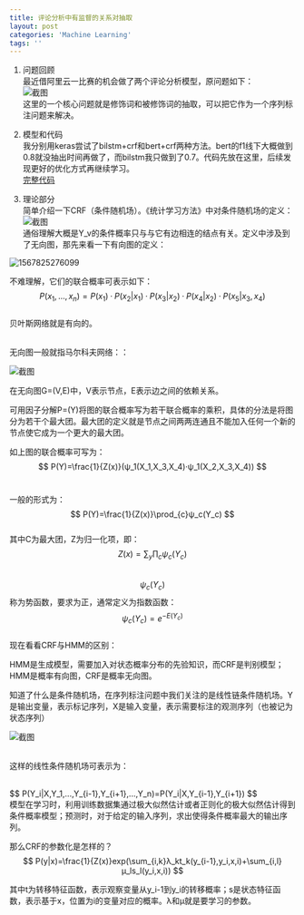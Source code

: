 ```yaml
---
title: 评论分析中有监督的关系对抽取
layout: post
categories: 'Machine Learning'
tags: ''
---
```

1. 问题回顾  
最近借阿里云一比赛的机会做了两个评论分析模型，原问题如下：    
![截图](https://paichin.github.io/assets/images4post/1.png)  
这里的一个核心问题就是修饰词和被修饰词的抽取，可以把它作为一个序列标注问题来解决。  


2. 模型和代码  
我分别用keras尝试了bilstm+crf和bert+crf两种方法。bert的f1线下大概做到0.8就没抽出时间再做了，而bilstm我只做到了0.7。代码先放在这里，后续发现更好的优化方式再继续学习。  
[完整代码](https://github.com/paichin/dl-models---analyse-des-commentaires/tree/master)  
  
3. 理论部分  
  简单介绍一下CRF（条件随机场）。《统计学习方法》中对条件随机场的定义：  
  ![截图](https://paichin.github.io/assets/images4post/2.png)  
  通俗理解大概是Y_v的条件概率只与与它有边相连的结点有关。定义中涉及到了无向图，那先来看一下有向图的定义：  <br>

  ![1567825276099](https://paichin.github.io/assets/images4post/3.png)

  不难理解，它们的联合概率可表示如下：
  $$
  P(x_1,...,x_n)=P(x_1)·P(x_2|x_1)·P(x_3|x_2)·P(x_4|x_2)·P(x_5|x_3,x_4)
  $$
  <br>贝叶斯网络就是有向的。

  <br>无向图一般就指马尔科夫网络：：<br>

  ![截图](https://paichin.github.io/assets/images4post/4.png)<br>

  在无向图G=(V,E)中，V表示节点，E表示边之间的依赖关系。

  可用因子分解P=(Y)将图的联合概率写为若干联合概率的乘积，具体的分法是将图分为若干个最大团。最大团的定义就是节点之间两两连通且不能加入任何一个新的节点使它成为一个更大的最大团。

  如上图的联合概率可写为：
  $$
  P(Y)=\frac{1}{Z(x)}(ψ_1(X_1,X_3,X_4)·ψ_1(X_2,X_3,X_4))
  $$
  <br>

  一般的形式为：
  $$
  P(Y)=\frac{1}{Z(x)}\prod_{c}ψ_c(Y_c)
  $$
  <br>其中C为最大团，Z为归一化项，即：
  $$
  Z(x)=\sum_y\prod_cψ_c(Y_c)
  $$
  <br>
  $$
  ψ_c(Y_c)
  $$
  称为势函数，要求为正，通常定义为指数函数：
  $$
  ψ_c(Y_c)=e^{-E(Y_c)}
  $$
  <br>现在看看CRF与HMM的区别：<br>

  HMM是生成模型，需要加入对状态概率分布的先验知识，而CRF是判别模型；HMM是概率有向图，CRF是概率无向图。<br>

  知道了什么是条件随机场，在序列标注问题中我们关注的是线性链条件随机场。Y是输出变量，表示标记序列，X是输入变量，表示需要标注的观测序列（也被记为状态序列）<br>

  ![截图](https://paichin.github.io/assets/images4post/5.png)

  <br>这样的线性条件随机场可表示为：

  <br>
  $$
  P(Y_i|X,Y_1,...,Y_{i-1},Y_{i+1},...,Y_n)=P(Y_i|X,Y_{i-1},Y_{i+1})
  $$
  <br>模型在学习时，利用训练数据集通过极大似然估计或者正则化的极大似然估计得到条件概率模型；预测时，对于给定的输入序列，求出使得条件概率最大的输出序列。

  那么CRF的参数化是怎样的？
  $$
  P(y|x)=\frac{1}{Z(x)}exp(\sum_{i,k}λ_kt_k(y_{i-1},y_i,x,i)+\sum_{i,l}μ_ls_l(y_i,x,i))
  $$
  

  其中t为转移特征函数，表示观察变量从y_i-1到y_i的转移概率；s是状态特征函数，表示基于x，位置为i的变量对应的概率。λ和μ就是要学习的参数。

  